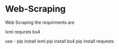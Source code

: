 # Web-Scraping
Web Scraping 
the requirments are 

lxml 
reqursts 
bs4 

use -
pip install lxml 
pip install bs4 
pip install requests 

